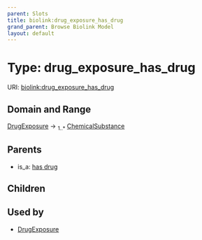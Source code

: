 ```yaml
---
parent: Slots
title: biolink:drug_exposure_has_drug
grand_parent: Browse Biolink Model
layout: default
---
```


# Type: drug_exposure_has_drug




URI: [biolink:drug_exposure_has_drug](https://w3id.org/biolink/vocab/drug_exposure_has_drug)

## Domain and Range

[DrugExposure](DrugExposure.md) ->  <sub>1..*</sub> [ChemicalSubstance](ChemicalSubstance.md)

## Parents

 *  is_a: [has drug](has_drug.md)

## Children


## Used by

 * [DrugExposure](DrugExposure.md)
